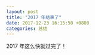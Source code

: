 ```yaml
---
layout: post
title: "2017 年结束了"
date: 2017-12-23 16:15:50 +0800
categories: 总结
---
```


2017 年这么快就过完了！

